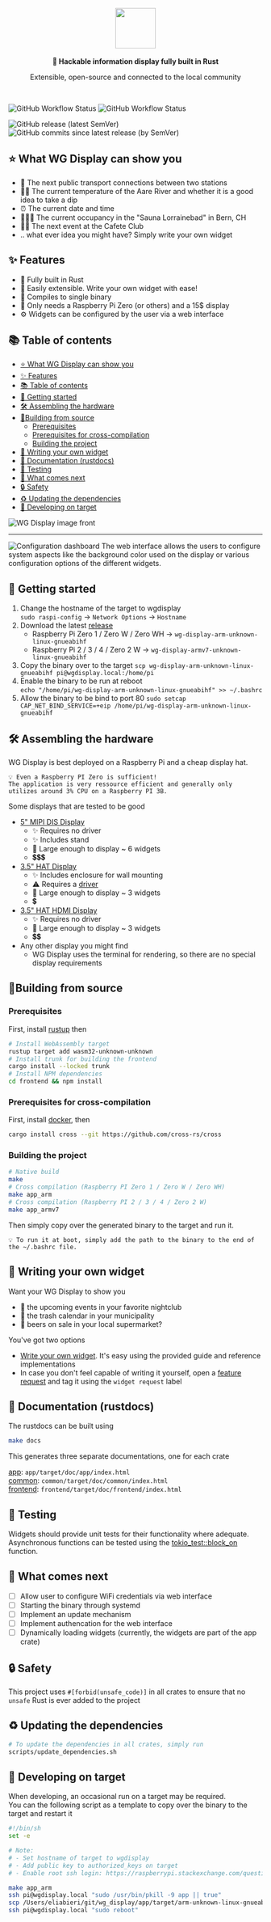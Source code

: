 <div align="center">
    <br>
    <img src="docs/images/logo.png" style="height: 80px">
    <br>
    <br>
    <strong>
        🦀 Hackable information display fully built in Rust
    </strong>
    <p>Extensible, open-source and connected to the local community</p>
    <br/>
</div>

![GitHub Workflow Status](https://img.shields.io/github/actions/workflow/status/eliabieri/wg_display/cargo_test.yml?label=test&logo=github)
![GitHub Workflow Status](https://img.shields.io/github/actions/workflow/status/eliabieri/wg_display/build.yml?logo=github)

![GitHub release (latest SemVer)](https://img.shields.io/github/v/release/eliabieri/wg_display?logo=github)
![GitHub commits since latest release (by SemVer)](https://img.shields.io/github/commits-since/eliabieri/wg_display/latest/main?logo=github)

## ⭐️ What WG Display can show you

- 🚂 The next public transport connections between two stations
- 🏊🏻 The current temperature of the Aare River and whether it is a good idea to take a dip
- ⏰ The current date and time
- 🧖🏽‍♀️ The current occupancy in the "Sauna Lorrainebad" in Bern, CH
- 🕺🏾 The next event at the Cafete Club
- .. what ever idea you might have? Simply write your own widget

## ✨ Features

- 🦀 Fully built in Rust
- 🔧 Easily extensible. Write your own widget with ease!
- 🚀 Compiles to single binary
- 🤑 Only needs a Raspberry Pi Zero (or others) and a 15$ display
- ⚙️ Widgets can be configured by the user via a web interface

## 📚 Table of contents

- [⭐️ What WG Display can show you](#️-what-wg-display-can-show-you)
- [✨ Features](#-features)
- [📚 Table of contents](#-table-of-contents)
- [🚀 Getting started](#-getting-started)
- [🛠️ Assembling the hardware](#️-assembling-the-hardware)
- [🔨Building from source](#building-from-source)
  - [Prerequisites](#prerequisites)
  - [Prerequisites for cross-compilation](#prerequisites-for-cross-compilation)
  - [Building the project](#building-the-project)
- [👏 Writing your own widget](#-writing-your-own-widget)
- [📖 Documentation (rustdocs)](#-documentation-rustdocs)
- [🧪 Testing](#-testing)
- [🔮 What comes next](#-what-comes-next)
- [🔒 Safety](#-safety)
- [♻️ Updating the dependencies](#️-updating-the-dependencies)
- [🦾 Developing on target](#-developing-on-target)

![WG Display image front](docs/images/wg_display.jpg)

---

![Configuration dashboard](docs/images/dashboard.jpeg)
The web interface allows the users to configure system aspects like the background color used on the display or various configuration options of the different widgets.

## 🚀 Getting started

1. Change the hostname of the target to wgdisplay  
   `sudo raspi-config` -> `Network Options` -> `Hostname`
2. Download the latest [release](https://github.com/eliabieri/wg_display/releases)
   - Raspberry Pi Zero 1 / Zero W / Zero WH -> `wg-display-arm-unknown-linux-gnueabihf`
   - Raspberry Pi 2 / 3 / 4 / Zero 2 W -> `wg-display-armv7-unknown-linux-gnueabihf`
3. Copy the binary over to the target
   `scp wg-display-arm-unknown-linux-gnueabihf pi@wgdisplay.local:/home/pi`
4. Enable the binary to be run at reboot  
   `echo "/home/pi/wg-display-arm-unknown-linux-gnueabihf" >> ~/.bashrc`
5. Allow the binary to be bind to port 80
   `sudo setcap CAP_NET_BIND_SERVICE=+eip /home/pi/wg-display-arm-unknown-linux-gnueabihf`

## 🛠️ Assembling the hardware

WG Display is best deployed on a Raspberry Pi and a cheap display hat.

```text
💡 Even a Raspberry PI Zero is sufficient! 
The application is very ressource efficient and generally only utilizes around 3% CPU on a Raspberry PI 3B.
```

Some displays that are tested to be good

- [5" MIPI DIS Display](https://t.ly/fWl3)
  - ✨ Requires no driver
  - ✨ Includes stand
  - 📐 Large enough to display ~ 6 widgets
  - 💲💲💲
- [3.5" HAT Display](https://t.ly/DfWJ)
  - ✨ Includes enclosure for wall mounting
  - ⚠️ Requires a [driver](https://github.com/goodtft/LCD-show/blob/master/MHS35-show)
  - 📐 Large enough to display ~ 3 widgets
  - 💲
- [3.5" HAT HDMI Display](https://t.ly/l2Rd)
  - ✨ Requires no driver
  - 📐 Large enough to display ~ 3 widgets
  - 💲💲
- Any other display you might find
  - WG Display uses the terminal for rendering, so there are no special display requirements

## 🔨Building from source

### Prerequisites

First, install [rustup](https://rustup.rs) then

```bash
# Install WebAssembly target
rustup target add wasm32-unknown-unknown
# Install trunk for building the frontend
cargo install --locked trunk
# Install NPM dependencies
cd frontend && npm install
```

### Prerequisites for cross-compilation

First, install [docker](https://www.docker.com), then

```bash
cargo install cross --git https://github.com/cross-rs/cross
```

### Building the project

```bash
# Native build
make
# Cross compilation (Raspberry PI Zero 1 / Zero W / Zero WH)
make app_arm
# Cross compilation (Raspberry PI 2 / 3 / 4 / Zero 2 W)
make app_armv7
```

Then simply copy over the generated binary to the target and run it.

```text
💡 To run it at boot, simply add the path to the binary to the end of the ~/.bashrc file.
```

## 👏 Writing your own widget

Want your WG Display to show you

- 🥳 the upcoming events in your favorite nightclub
- 🚮 the trash calendar in your municipality
- 🍺 beers on sale in your local supermarket?  

You've got two options

- [Write your own widget](docs/write_new_widget.md). It's easy using the provided guide and reference implementations
- In case you don't feel capable of writing it yourself, open a [feature request](https://github.com/eliabieri/wg_display/issues/new) and tag it using the `widget request` label

## 📖 Documentation (rustdocs)

The rustdocs can be built using

```bash
make docs
```

This generates three separate documentations, one for each crate

[app](app/target/doc/wg_display/index.html): ```app/target/doc/app/index.html```  
[common](common/target/doc/common/index.html): ```common/target/doc/common/index.html```  
[frontend](frontend/target/doc/frontend/index.html): ```frontend/target/doc/frontend/index.html```

## 🧪 Testing

Widgets should provide unit tests for their functionality where adequate.  
Asynchronous functions can be tested using the [tokio_test::block_on](https://docs.rs/tokio-test/latest/tokio_test/fn.block_on.html) function.

## 🔮 What comes next

- [ ] Allow user to configure WiFi credentials via web interface
- [ ] Starting the binary through systemd
- [ ] Implement an update mechanism
- [ ] Implement authencation for the web interface
- [ ] Dynamically loading widgets (currently, the widgets are part of the app crate)

## 🔒 Safety

This project uses `#[forbid(unsafe_code)]` in all crates to ensure that no `unsafe` Rust is ever added to the project

## ♻️ Updating the dependencies

```bash
# To update the dependencies in all crates, simply run
scripts/update_dependencies.sh
```

## 🦾 Developing on target

When developing, an occasional run on a target may be required.  
You can the following script as a template to copy over the binary to the target and restart it

```bash
#!/bin/sh
set -e

# Note:
# - Set hostname of target to wgdisplay
# - Add public key to authorized_keys on target
# - Enable root ssh login: https://raspberrypi.stackexchange.com/questions/48056/how-to-login-as-root-remotely

make app_arm
ssh pi@wgdisplay.local "sudo /usr/bin/pkill -9 app || true"
scp /Users/eliabieri/git/wg_display/app/target/arm-unknown-linux-gnueabihf/release/app pi@wgdisplay.local:/home/pi
ssh pi@wgdisplay.local "sudo reboot"
```
